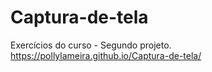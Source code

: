 # Captura-de-tela
Exercícios do curso - Segundo projeto.
https://pollylameira.github.io/Captura-de-tela/
